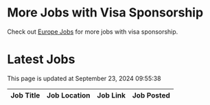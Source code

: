 # More Jobs with Visa Sponsorship

Check out [Europe Jobs](https://github.com/sureshparimi/europejobs#latest-jobs) for more jobs with visa sponsorship.

# Latest Jobs

This page is updated at September 23, 2024 09:55:38

| Job Title | Job Location | Job Link | Job Posted |
| --- | --- | --- | --- |
